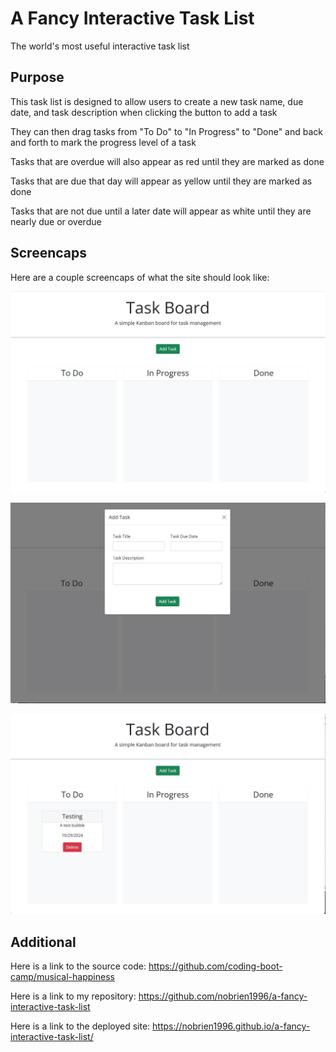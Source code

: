 # A Fancy Interactive Task List


The world's most useful interactive task list



## Purpose


This task list is designed to allow users to create a new task name, due date, and task description when clicking the button to add a task

They can then drag tasks from "To Do" to "In Progress" to "Done" and back and forth to mark the progress level of a task

Tasks that are overdue will also appear as red until they are marked as done

Tasks that are due that day will appear as yellow until they are marked as done

Tasks that are not due until a later date will appear as white until they are nearly due or overdue


## Screencaps

Here are a couple screencaps of what the site should look like:

![The base list](<assets/images/tasklist base.jpg>)

![The pop-up to add tasks](<assets/images/tasklist popup.jpg>)

![An example of a task on the task board](<assets/images/tasklist task.jpg>)


## Additional

Here is a link to the source code: https://github.com/coding-boot-camp/musical-happiness

Here is a link to my repository: https://github.com/nobrien1996/a-fancy-interactive-task-list

Here is a link to the deployed site: https://nobrien1996.github.io/a-fancy-interactive-task-list/